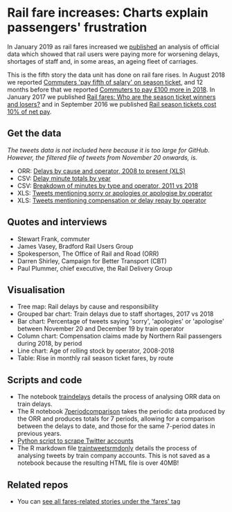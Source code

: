# Rail fare increases: Charts explain passengers' frustration

In January 2019 as rail fares increased we [published](https://www.bbc.co.uk/news/uk-england-46606525) an analysis of official data which showed that rail users were paying more for worsening delays, shortages of staff and, in some areas, an ageing fleet of carriages.

This is the fifth story the data unit has done on rail fare rises. In August 2018 we reported [Commuters 'pay fifth of salary' on season ticket](https://github.com/BBC-Data-Unit/rail-fares-salary), and 12 months before that we reported [Commuters to pay £100 more in 2018](https://github.com/BBC-Data-Unit/rail-season-ticket-rises-2018). In January 2017 we published [Rail fares: Who are the season ticket winners and losers?](https://github.com/BBC-Data-Unit/rail-season-ticket-rises) and in September 2016 we published [Rail season tickets cost 10% of net pay](https://github.com/BBC-Data-Unit/rail-season-tickets).

## Get the data

*The tweets data is not included here because it is too large for GitHub. However, the filtered file of tweets from November 20 onwards, is.*

* ORR: [Delays by cause and operator, 2008 to present (XLS)](http://orr.gov.uk/__data/assets/excel_doc/0006/25179/delays-by-cause-by-toc.xlsx)
* CSV: [Delay minute totals by year](https://github.com/BBC-Data-Unit/rail-fare-increases-2019/blob/master/delayminsyrs.csv)
* CSV: [Breakdown of minutes by type and operator, 2011 vs 2018](https://github.com/BBC-Data-Unit/rail-fare-increases-2019/blob/master/typebreakdown.csv)
* XLS: [Tweets mentioning sorry or apologies or apologise by operator](https://github.com/BBC-Data-Unit/rail-fare-increases-2019/blob/master/sorrybyaccount.xlsx)
* XLS: [Tweets mentioning compensation or delay repay by operator](https://github.com/BBC-Data-Unit/rail-fare-increases-2019/blob/master/compensationbyaccount.xlsx)

## Quotes and interviews

* Stewart Frank, commuter
* James Vasey, Bradford Rail Users Group
* Spokesperson, The Office of Rail and Road (ORR) 
* Darren Shirley, Campaign for Better Transport (CBT)
* Paul Plummer, chief executive, the Rail Delivery Group

## Visualisation

* Tree map: Rail delays by cause and responsibility 
* Grouped bar chart: Train delays due to staff shortages, 2017 vs 2018
* Bar chart: Percentage of tweets saying 'sorry', 'apologies' or 'apologise' between November 20 and December 19 by train operator
* Column chart: Compensation claims made by Northern Rail passengers during 2018, by period
* Line chart: Age of rolling stock by operator, 2008-2018
* Table: Rise in monthly rail season ticket fares, by route

## Scripts and code

* The notebook [traindelays](https://github.com/BBC-Data-Unit/rail-fare-increases-2019/blob/master/traindelays.Rmd) details the process of analysing ORR data on train delays.
* The R notebook [7periodcomparison](https://github.com/BBC-Data-Unit/rail-fare-increases-2019/blob/master/7periodcomparison.Rmd) takes the periodic data produced by the ORR and produces totals for 7 periods, allowing for a comparison between the delays to date, and those for the same 7-period dates in previous years.
* [Python script to scrape Twitter accounts](https://github.com/BBC-Data-Unit/rail-fare-increases-2019/blob/master/traintweetscraper.py)
* The R markdown file [traintweetsrmdonly](https://github.com/BBC-Data-Unit/rail-fare-increases-2019/blob/master/traintweetsrmdonly.Rmd) details the process of analysing tweets by train company accounts. This is not saved as a notebook because the resulting HTML file is over 40MB!


## Related repos

* You can [see all fares-related stories under the 'fares' tag](https://github.com/search?q=topic%3Afares+org%3ABBC-Data-Unit&type=Repositories)
